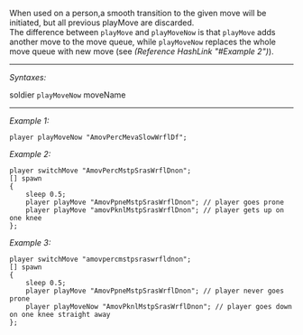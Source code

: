 When used on a person,a smooth transition to the given move will be initiated, but all previous playMove are discarded. <br>
The difference between `playMove` and `playMoveNow` is that `playMove` adds another move to the move queue, while `playMoveNow` replaces the whole move queue with new move (see *(Reference HashLink "#Example 2")*).


---
*Syntaxes:*

soldier `playMoveNow` moveName

---
*Example 1:*

```sqf
player playMoveNow "AmovPercMevaSlowWrflDf";
```

*Example 2:*

```sqf
player switchMove "AmovPercMstpSrasWrflDnon";
[] spawn 
{
	sleep 0.5;
	player playMove "AmovPpneMstpSrasWrflDnon"; // player goes prone
	player playMove "amovPknlMstpSrasWrflDnon"; // player gets up on one knee
};
```

*Example 3:*

```sqf
player switchMove "amovpercmstpsraswrfldnon";
[] spawn
{
	sleep 0.5;
	player playMove "AmovPpneMstpSrasWrflDnon"; // player never goes prone
	player playMoveNow "AmovPknlMstpSrasWrflDnon"; // player goes down on one knee straight away
};
```